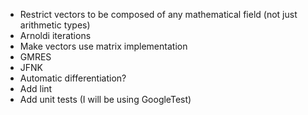 - Restrict vectors to be composed of any mathematical field (not just arithmetic types)
- Arnoldi iterations
- Make vectors use matrix implementation
- GMRES
- JFNK
- Automatic differentiation?
- Add lint
- Add unit tests (I will be using GoogleTest)